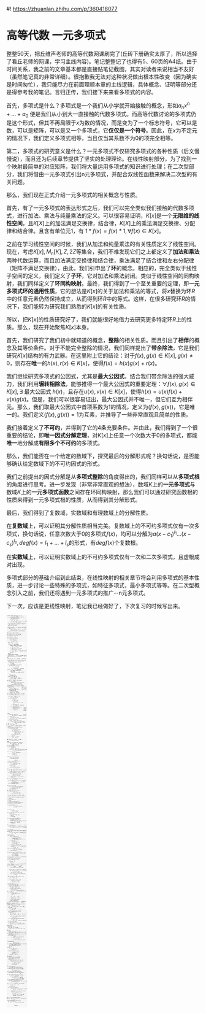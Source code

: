 #! https://zhuanlan.zhihu.com/p/360418077
# 高等代数 一元多项式

整整50天，把丘维声老师的高等代数网课刷完了(丘砖下册确实太厚了，所以选择了看丘老师的网课，学习主线内容)。笔记整整记了也得有5、60页的A4纸。由于时间关系，我之前的文章基本都是直接贴笔记截图，其实对读者来说相当不友好（虽然笔记真的非常详细）。很抱歉我无法对这种状况做出根本性改变（因为确实是时间匆忙），我只能尽力在前面理顺本章的主线逻辑，具体概念、证明等部分还是得参考我的笔记。言归正传，我们接下来来看多项式的内容。

首先，多项式是什么？多项式是一个我们从小学就开始接触的概念，形如$a_nx^n + ... + a_0$ 便是我们从小到大一直接触的代数多项式。而高等代数讨论的多项式仍是这个形式，但其不再局限于$x$为数的情况，而是变为了一个标志符号，它可以是数，可以是矩阵，可以是又一个多项式，它**仅仅是一个符号**。因此，在$x$为不定元的情况下，我们定义多项式相等，当且仅当其系数不为0的项完全相等。

第二，多项式的研究意义是什么？一元多项式不仅研究多项式的各种性质（后文慢慢说），而且还为后续章节提供了坚实的处理理论。在线性映射部分，为了找到一个映射最简单的对应矩阵，我们将大量运用多项式的知识进行处理；在二次型部分，我们将借由一元多项式引出n元多项式，并配合双线性函数来解决二次型的有关问题。

那么，我们现在正式介绍一元多项式的相关概念与性质。

首先，有了一元多项式的表达形式之后，我们可以完全类似我们接触的代数多项式，进行加法、乘法与纯量乘法的定义。可以很容易证明，$K[x]$是一个**无限维的线性空间**，且$K[X]$上的加法满足交换律，结合律，$K[X]$上的乘法满足交换律、分配律和结合律。且含有单位元$1$，有 $1 * f(x) = f(x) * 1, \forall f(x) \in K[x]$。

之前在学习线性空间的时候，我们从加法和纯量乘法的有关性质定义了线性空间。现在，考虑$K[x], M_n[K],Z,2Z$等集合，我们不难发现它们之上都定义了**加法和乘法**两种代数运算，而且加法满足交换律和结合律，乘法满足了结合律和左右分配律（矩阵不满足交换律），由此，我们引申出了**环**的概念。相应的，完全类似于线性子空间的定义，我们定义了**子环**，它对加法和乘法封闭。类似于线性空间的同构映射，我们同样定义了**环同构映射**。最终，我们得到了一个至关重要的定理，即**一元多项式环的通用性质**，它的想法是$K[x]$的关于加法和乘法的等式，将$x$替换为环$R$中的任意元素仍然保持成立，从而得到环$R$中的等式。这样，在很多研究环$R$的情况下，我们能转为研究我们熟悉的$K[x]$的有关性质。

所以，把$K[x]$的性质研究好了，我们就能很好地借力去研究更多特定环$R$上的性质。那么，现在开始聚焦$K[x]$本身。

首先，我们研究了我们初中就知道的概念，**整除**的相关性质。而且引出了**相伴**的概念及其等价条件。对于不能完全整除的情况，我们同样提出了**带余除法**，它是我们研究$K[x]$结构的有力武器。在这里附上它的结论：对于$f(x), g(x) \in K[x], g(x) \ne 0$，则存在**唯一**的$h(x), r(x) \in K[x]$，使得$f(x) = h(x)g(x) + r(x)$。

我们继续研究多项式的公因式，尤其是**最大公因式**，结合我们带余除法的强大威力，我们利用**辗转相除法**，能够推得一个最大公因式的重要定理：$\forall f(x), g(x) \in K[x], \exists$ 最大公因式 $h(x)$，且存在$u(x),v(x) \in K[x]$，使得$h(x) = u(x)f(x) + v(x)g(x)$。但是，我们可以很容易证出，最大公因式并不唯一，但它们互为相伴元。那么，我们取最大公因式中首项系数为$1$的情况，定义为$(f(x), g(x))$，它是唯一的。我们定义$(f(x),g(x)) = 1$为互素，并推导了一些非常直观且简单的性质。

我们接着定义了**不可约**，并得到了它的4条充要条件。并由此，我们得到了一个很重要的结论，即**唯一因式分解定理**，对$K[x]$上任意一个次数大于$0$的多项式，都能**唯一**地分解成**有限多个不可约**的多项式。

那么，我们能否在一个给定的数域下，探究最后的分解形式呢？换句话说，是否能够确认给定数域下的不可约因式的形式。

我们之前提出的因式分解是从**多项式整除**的角度得出的，我们同样可以从**多项式根**的角度进行思考。进一步发现（非常非常直观的想法），数域$K$上的**一元多项式**与数域$K$上的**一元多项式函数**之间存在环同构映射，那么我们可以通过研究函数根的性质来得到一元多项式根的性质，从而得到其分解形式。

最后，我们得到了复数域，实数域和有理数域上的分解性质。

在**复数域**上，可以证明其分解性质相当完美。复数域上的不可约多项式仅有一次多项式，换句话说，任意次数大于0的多项式$f(x)$，均可以分解为$a(x-c_1)^{l_1}...(x-c_s)^{l_s}, deg f(x) = l_1 + ... + l_s$的形式，有$degf(x)$个复数根。

在**实数域**上，可以证明实数域上的不可约多项式仅有一次和二次多项式，且虚根成对出现。

多项式部分的基础介绍到此结束，在线性映射的相关章节将会利用多项式的基本性质，进一步讨论一些特殊的多项式，如特征多项式，最小多项式等等。在二次型概念引入之前，我们还将遇到一元多项式的推广--n元多项式。

下一次，应该是更线性映射，笔记我已经做好了，下次复习的时候写出来。

![多项式](figures/poly.jpg)

